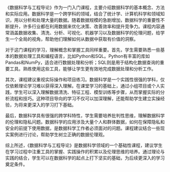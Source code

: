 《数据科学与工程导论》作为一门入门课程，主要介绍数据科学的基本概念、方法和实际应用。数据科学是一个跨学科的领域，结合了统计学、计算机科学和领域知识，用以分析和处理大量的数据。随着数据规模的急剧增加，数据科学的重要性不断提升，许多行业都在利用数据来优化决策、改善效率和提升竞争力。课程内容通常涵盖数据收集、清洗、分析、可视化、机器学习以及数据科学的伦理问题，给学生一个全局的视角，帮助他们理解如何从数据中获取有价值的洞察。

对于这门课程的学习，理解概念和掌握工具同样重要。首先，学生需要熟悉一些基本的数据处理工具和编程语言，比如Python和SQL。Python有丰富的库如Pandas和NumPy，适合进行数据处理和分析；SQL则是用于结构化数据查询的重要工具。熟练使用这些工具，能够让学生更有效地完成数据处理和分析工作。

其次，课程建议重视实际操作和项目练习。数据科学是一个实践性很强的学科，仅仅依赖理论学习难以获得深入理解。在课堂学习的基础上，通过小组项目或个人实践，学生可以深入理解数据清洗、特征工程、模型训练等步骤，从而掌握实际的分析流程和技巧。这种项目导向的学习不仅可以加深理解，还能帮助学生建立实操经验，为将来更深入的学习打下基础。

最后，数据科学具有很强的跨学科特性，学生需要培养批判性思维，理解数据科学的伦理和隐私问题。数据科学的应用涉及大量个人和群体数据，如何在保障隐私和安全的前提下使用数据，是数据科学工作者必须面对的问题。课程建议结合一些现实案例进行讨论，帮助学生树立正确的数据伦理观。

综上所述，《数据科学与工程导论》是数据科学领域的一个基础性课程，建议学生在学习过程中注重工具的掌握、实践操作的积累以及伦理思维的培养。通过理论与实践的结合，学生可以在数据科学的起点上打下坚实的基础，为后续更深入的学习奠定条件。
